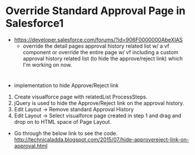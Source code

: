 # Override Standard Approval Page in Salesforce1

* https://developer.salesforce.com/forums/?id=906F0000000AbeXIAS
  * override the detail pages approval history related list w/ a vf component or override the entire page w/ vf including a custom approval history related list (to hide the approve/reject link) which I'm working on now.
#
* implementation to hide Approve/Reject link

1. Create visualforce page with relatedList ProcessSteps.
2. jQuery is used to hide the Approve/Reject link on the approval history.
3. Edit Layout -> Remove standard Approval History
4. Edit Layout -> Select visualforce page created in step 1 and drag and drop on to HTML space of Page Layout.

* Go through the below link to see the code. 
http://technicaladda.blogspot.com/2015/07/hide-approvereject-link-on-approval.html
#
